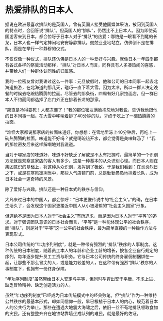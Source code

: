 # 热爱排队的日本人

据说在欧洲最喜欢排队的是英国人。曾有英国人接受他国媒体采访，被问到英国人的特点时，会回答说“排队”。但英国人的“排队”，仍然比不上日本人。因为即使英国游客来到日本，都会惊讶于日本人对于“排队”的热爱：哪怕是一眼看不到尾的长龙，日本人也一样气定神闲地安安静静排队，兢兢业业地站立，仿佛倒不是在排队，而是在举行一种静穆的仪式。 

不仅仅像一种仪式，排队还仿佛是日本人的一种爱好与兴趣。就像日本一年四季都有各式各样的祭奠活动那样，“排队”对日本人而言，同样具有人多凑热闹的喜感，并带给人们一种群体认同性的归属感。 

我的一位密友曾对我讲过这么一件事：元旦放假时，他和公司的日本同事一起去北海道旅游，在北海道的那几天，碰巧一直下着大雪。因为太冷，所以一群人决定晚餐的时候去吃碗热腾腾的拉面。尽管去的那条街，四周有好几家拉面店，但一群日本人不约而同都选择了店门外正在排着长龙的那家。 

“简直是冷得要死！人都冻僵了！”我的那位密友满脸抱怨地对我说，告诉我他跟他的日本同事一起，在大雪中哆嗦着排了40分钟的队，才终于吃上了一碗热腾腾的拉面。 

“难怪大家都说那家店的拉面味道好，你想想：在雪地里冻上40分钟后，再吃上一碗热腾腾的拉面，味道能不好吗？就是喝碗热开水，都会觉得是美味鲜汤了！”我的那位密友后来这样解嘲地对我说道。 

当对于哪家店的味道好、味道不好缺乏了解或是不太有把握时，最简单的一个识别方法就是观察这家店的客人有多少，这是一种基本的从众识别心理。而日本人则在集团意识的基础上，将这种从众识别，发挥到了极致。于是我们看到：在炎炎烈日之下，或是在寒风凛冽当中，那些人气店铺门前，总是勤勤恳恳地排着长队，成为日本社会一道奇特的风景。 

除了爱好与兴趣，排队还是一种日本式的秩序与信仰。 

大凡来过日本的中国人，都会惊呼：“日本更像传说中的‘社会主义’。”的确，在日本生活久了，会发现这个国家更接近中国人从小被灌输的“社会主义国家”形象。 

但这绝不是因为日本人对于“社会主义”有所追求，而是因为日本人对于“平等”的追求。对于强调团队意识的日本社会而言，“平等”是一种能体现公平的社会秩序，而“排队”，则是对于“平等”这一公平的社会秩序，最为简单直接的一种操作方法与表现形式。 

日本公司传统的“年功序列制度”，就是一种带有强烈的“排队”秩序的人事制度。这种传统的日本制度，随着员工本人的年龄和企业工龄的增长，按各企业自行规定的序列，每年逐步提升员工工资与职务。它与日本公司传统的终身雇佣制捆绑在一起，让那些不那么冒尖的人，或是能力较差的人，在这种带有强烈“排队”秩序的人事制度下，也拥有一份终身保障。 

“年功序列制度”虽然带给日本人安定与平等，但同时孕育出安于平庸、不求上进、缺乏冒险精神、缺乏创造活力的人。 

虽然“年功序列制度”已经成为日本传统模式中的经典败笔，但“排队”作为一种维持公共秩序的最基本形式，却如同信仰一般，早已根植于日本人的内心，规范着日本人的公共行为举止。那些在遭遇大地震大海啸之后，依旧一丝不苟地排队领取食物的灾民，还有整整齐齐在地铁站靠墙坐成队列的难民，就是最好的佐证。